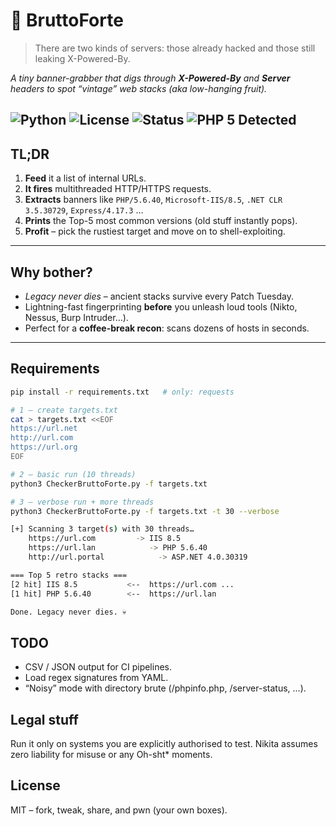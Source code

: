 # :japanese_ogre: BruttoForte

> There are two kinds of servers: those already hacked and those still leaking X-Powered-By.
 
_A tiny banner-grabber that digs through **X-Powered-By** and **Server** headers to spot “vintage” web stacks (aka low-hanging fruit)._  

![Python](https://img.shields.io/badge/Python-3.8%2B-blue) ![License](https://img.shields.io/badge/License-MIT-green) ![Status](https://img.shields.io/badge/status-hack_in_progress-ff69b4)
![PHP 5 Detected](https://img.shields.io/badge/PHP_5-Detected-critical?logo=php&labelColor=7846ab)
---

## TL;DR
1. **Feed** it a list of internal URLs.  
2. **It fires** multithreaded HTTP/HTTPS requests.  
3. **Extracts** banners like `PHP/5.6.40`, `Microsoft-IIS/8.5`, `.NET CLR 3.5.30729`, `Express/4.17.3` …  
4. **Prints** the Top-5 most common versions (old stuff instantly pops).  
5. **Profit** – pick the rustiest target and move on to shell-exploiting.

---

## Why bother?
- _Legacy never dies_ – ancient stacks survive every Patch Tuesday.  
- Lightning-fast fingerprinting **before** you unleash loud tools (Nikto, Nessus, Burp Intruder…).  
- Perfect for a **coffee-break recon**: scans dozens of hosts in seconds.

---

## Requirements
```bash
pip install -r requirements.txt   # only: requests

# 1 – create targets.txt
cat > targets.txt <<EOF
https://url.net
http://url.com
https://url.org
EOF

# 2 – basic run (10 threads)
python3 CheckerBruttoForte.py -f targets.txt

# 3 – verbose run + more threads
python3 CheckerBruttoForte.py -f targets.txt -t 30 --verbose

[+] Scanning 3 target(s) with 30 threads…
    https://url.com         -> IIS 8.5
    https://url.lan            -> PHP 5.6.40
    http://url.portal            -> ASP.NET 4.0.30319

=== Top 5 retro stacks ===
[2 hit] IIS 8.5           <--  https://url.com ...
[1 hit] PHP 5.6.40        <--  https://url.lan

Done. Legacy never dies. 💀
```

## TODO
* CSV / JSON output for CI pipelines.
* Load regex signatures from YAML.
* “Noisy” mode with directory brute (/phpinfo.php, /server-status, …).

## Legal stuff
Run it only on systems you are explicitly authorised to test.
Nikita assumes zero liability for misuse or any Oh-sht* moments.

## License
MIT – fork, tweak, share, and pwn (your own boxes).
